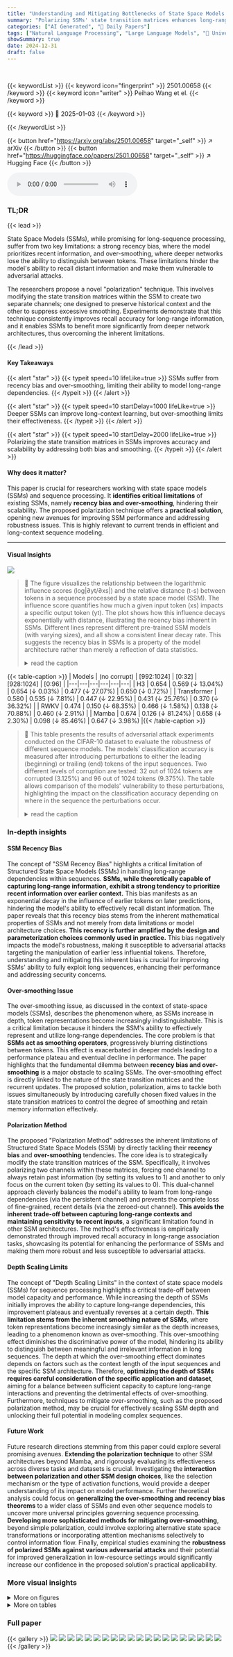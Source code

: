 ```yaml
---
title: "Understanding and Mitigating Bottlenecks of State Space Models through the Lens of Recency and Over-smoothing"
summary: "Polarizing SSMs' state transition matrices enhances long-range dependency modeling by mitigating recency bias and over-smoothing."
categories: ["AI Generated", "🤗 Daily Papers"]
tags: ["Natural Language Processing", "Large Language Models", "🏢 University of Texas at Austin",]
showSummary: true
date: 2024-12-31
draft: false
---
```


<br>

{{< keywordList >}}
{{< keyword icon="fingerprint" >}} 2501.00658 {{< /keyword >}}
{{< keyword icon="writer" >}} Peihao Wang et el. {{< /keyword >}}
 
{{< keyword >}} 🤗 2025-01-03 {{< /keyword >}}
 
{{< /keywordList >}}

{{< button href="https://arxiv.org/abs/2501.00658" target="_self" >}}
↗ arXiv
{{< /button >}}
{{< button href="https://huggingface.co/papers/2501.00658" target="_self" >}}
↗ Hugging Face
{{< /button >}}



<audio controls>
    <source src="https://ai-paper-reviewer.com/2501.00658/podcast.wav" type="audio/wav">
    Your browser does not support the audio element.
</audio>


### TL;DR


{{< lead >}}

State Space Models (SSMs), while promising for long-sequence processing, suffer from two key limitations: a strong recency bias, where the model prioritizes recent information, and over-smoothing, where deeper networks lose the ability to distinguish between tokens.  These limitations hinder the model's ability to recall distant information and make them vulnerable to adversarial attacks. 

The researchers propose a novel "polarization" technique.  This involves modifying the state transition matrices within the SSM to create two separate channels; one designed to preserve historical context and the other to suppress excessive smoothing.  Experiments demonstrate that this technique consistently improves recall accuracy for long-range information, and it enables SSMs to benefit more significantly from deeper network architectures, thus overcoming the inherent limitations.

{{< /lead >}}


#### Key Takeaways

{{< alert "star" >}}
{{< typeit speed=10 lifeLike=true >}} SSMs suffer from recency bias and over-smoothing, limiting their ability to model long-range dependencies. {{< /typeit >}}
{{< /alert >}}

{{< alert "star" >}}
{{< typeit speed=10 startDelay=1000 lifeLike=true >}} Deeper SSMs can improve long-context learning, but over-smoothing limits their effectiveness. {{< /typeit >}}
{{< /alert >}}

{{< alert "star" >}}
{{< typeit speed=10 startDelay=2000 lifeLike=true >}} Polarizing the state transition matrices in SSMs improves accuracy and scalability by addressing both bias and smoothing. {{< /typeit >}}
{{< /alert >}}

#### Why does it matter?
This paper is crucial for researchers working with state space models (SSMs) and sequence processing.  It **identifies critical limitations** of existing SSMs, namely **recency bias and over-smoothing**, hindering their scalability. The proposed polarization technique offers a **practical solution**, opening new avenues for improving SSM performance and addressing robustness issues. This is highly relevant to current trends in efficient and long-context sequence modeling. 

------
#### Visual Insights



![](https://arxiv.org/html/2501.00658/x1.png)

> 🔼 The figure visualizes the relationship between the logarithmic influence scores (log|∂yt/∂xs|) and the relative distance (t-s) between tokens in a sequence processed by a state space model (SSM).  The influence score quantifies how much a given input token (xs) impacts a specific output token (yt). The plot shows how this influence decays exponentially with distance, illustrating the recency bias inherent in SSMs.  Different lines represent different pre-trained SSM models (with varying sizes), and all show a consistent linear decay rate. This suggests the recency bias in SSMs is a property of the model architecture rather than merely a reflection of data statistics.
> <details>
> <summary>read the caption</summary>
> Figure 1: Visualization of log influential scores log⁡|∂𝒚t/∂𝒙s|subscript𝒚𝑡subscript𝒙𝑠\log|\partial\bm{y}_{t}/\partial\bm{x}_{s}|roman_log | ∂ bold_italic_y start_POSTSUBSCRIPT italic_t end_POSTSUBSCRIPT / ∂ bold_italic_x start_POSTSUBSCRIPT italic_s end_POSTSUBSCRIPT | versus distance (t−s)𝑡𝑠(t-s)( italic_t - italic_s ).
> </details>





{{< table-caption >}}
| Models | (no corrupt) | [992:1024] | [0:32] | [928:1024] | [0:96] |
|---|---|---|---|---|---| 
| H3 | 0.654 | 0.569 (<span>↓</span> 13.04%) | 0.654 (<span>↓</span> 0.03%) | 0.477 (<span>↓</span> 27.07%) | 0.650 (<span>↓</span> 0.72%) |
| Transformer | 0.580 | 0.535 (<span>↓</span> 7.81%) | 0.447 (<span>↓</span> 22.95%) | 0.431 (<span>↓</span> 25.76%) | 0.370 (<span>↓</span> 36.32%) |
| RWKV | 0.474 | 0.150 (<span>↓</span> 68.35%) | 0.466 (<span>↓</span> 1.58%) | 0.138 (<span>↓</span> 70.88%) | 0.460 (<span>↓</span> 2.91%) |
| Mamba | 0.674 | 0.126 (<span>↓</span> 81.24%) | 0.658 (<span>↓</span> 2.30%) | 0.098 (<span>↓</span> 85.46%) | 0.647 (<span>↓</span> 3.98%) |{{< /table-caption >}}

> 🔼 This table presents the results of adversarial attack experiments conducted on the CIFAR-10 dataset to evaluate the robustness of different sequence models.  The models' classification accuracy is measured after introducing perturbations to either the leading (beginning) or trailing (end) tokens of the input sequences. Two different levels of corruption are tested: 32 out of 1024 tokens are corrupted (3.125%) and 96 out of 1024 tokens (9.375%). The table allows comparison of the models' vulnerability to these perturbations, highlighting the impact on the classification accuracy depending on where in the sequence the perturbations occur.
> <details>
> <summary>read the caption</summary>
> Table 1: Results of adversarial attack experiments on the CIFAR-10 dataset, evaluated using classification accuracy. Each input sequence contains 1,024 tokens. Two corruption ratios (32/102432102432/102432 / 1024 and 96/102496102496/102496 / 1024) are applied to perturb the leading and trailing tokens, respectively.
> </details>





### In-depth insights


#### SSM Recency Bias
The concept of "SSM Recency Bias" highlights a critical limitation of Structured State Space Models (SSMs) in handling long-range dependencies within sequences.  **SSMs, while theoretically capable of capturing long-range information, exhibit a strong tendency to prioritize recent information over earlier context.** This bias manifests as an exponential decay in the influence of earlier tokens on later predictions, hindering the model's ability to effectively recall distant information. The paper reveals that this recency bias stems from the inherent mathematical properties of SSMs and not merely from data limitations or model architecture choices.  **This recency is further amplified by the design and parameterization choices commonly used in practice.**  This bias negatively impacts the model's robustness, making it susceptible to adversarial attacks targeting the manipulation of earlier less influential tokens.  Therefore, understanding and mitigating this inherent bias is crucial for improving SSMs' ability to fully exploit long sequences, enhancing their performance and addressing security concerns.

#### Over-smoothing Issue
The over-smoothing issue, as discussed in the context of state-space models (SSMs), describes the phenomenon where, as SSMs increase in depth, token representations become increasingly indistinguishable.  This is a critical limitation because it hinders the SSM's ability to effectively represent and utilize long-range dependencies. The core problem is that **SSMs act as smoothing operators**, progressively blurring distinctions between tokens.  This effect is exacerbated in deeper models leading to a performance plateau and eventual decline in performance.  The paper highlights that the fundamental dilemma between **recency bias and over-smoothing** is a major obstacle to scaling SSMs. The over-smoothing effect is directly linked to the nature of the state transition matrices and the recurrent updates. The proposed solution, polarization, aims to tackle both issues simultaneously by introducing carefully chosen fixed values in the state transition matrices to control the degree of smoothing and retain memory information effectively.

#### Polarization Method
The proposed "Polarization Method" addresses the inherent limitations of Structured State Space Models (SSM) by directly tackling their **recency bias** and **over-smoothing** tendencies.  The core idea is to strategically modify the state transition matrices of the SSM.  Specifically, it involves polarizing two channels within these matrices, forcing one channel to always retain past information (by setting its values to 1) and another to only focus on the current token (by setting its values to 0). This dual-channel approach cleverly balances the model's ability to learn from long-range dependencies (via the persistent channel) and prevents the complete loss of fine-grained, recent details (via the zeroed-out channel).  **This avoids the inherent trade-off between capturing long-range contexts and maintaining sensitivity to recent inputs**, a significant limitation found in other SSM architectures. The method's effectiveness is empirically demonstrated through improved recall accuracy in long-range association tasks, showcasing its potential for enhancing the performance of SSMs and making them more robust and less susceptible to adversarial attacks.

#### Depth Scaling Limits
The concept of "Depth Scaling Limits" in the context of state space models (SSMs) for sequence processing highlights a critical trade-off between model capacity and performance.  While increasing the depth of SSMs initially improves the ability to capture long-range dependencies, this improvement plateaus and eventually reverses at a certain depth. **This limitation stems from the inherent smoothing nature of SSMs**, where token representations become increasingly similar as the depth increases, leading to a phenomenon known as over-smoothing.  This over-smoothing effect diminishes the discriminative power of the model, hindering its ability to distinguish between meaningful and irrelevant information in long sequences.  The depth at which the over-smoothing effect dominates depends on factors such as the context length of the input sequences and the specific SSM architecture.  Therefore, **optimizing the depth of SSMs requires careful consideration of the specific application and dataset**, aiming for a balance between sufficient capacity to capture long-range interactions and preventing the detrimental effects of over-smoothing.  Furthermore, techniques to mitigate over-smoothing, such as the proposed polarization method, may be crucial for effectively scaling SSM depth and unlocking their full potential in modeling complex sequences.

#### Future Work
Future research directions stemming from this paper could explore several promising avenues.  **Extending the polarization technique** to other SSM architectures beyond Mamba, and rigorously evaluating its effectiveness across diverse tasks and datasets is crucial. Investigating the **interaction between polarization and other SSM design choices**, like the selection mechanism or the type of activation functions, would provide a deeper understanding of its impact on model performance.  Further theoretical analysis could focus on **generalizing the over-smoothing and recency bias theorems** to a wider class of SSMs and even other sequence models to uncover more universal principles governing sequence processing.  **Developing more sophisticated methods for mitigating over-smoothing**, beyond simple polarization, could involve exploring alternative state space transformations or incorporating attention mechanisms selectively to control information flow.  Finally, empirical studies examining the **robustness of polarized SSMs against various adversarial attacks** and their potential for improved generalization in low-resource settings would significantly increase our confidence in the proposed solution's practical applicability.


### More visual insights

<details>
<summary>More on figures
</summary>


![](https://arxiv.org/html/2501.00658/x4.png)

> 🔼 This figure compares the performance of State Space Models (SSMs) and Transformers on the 'Needle in a Haystack' benchmark, a task designed to evaluate the ability of language models to retrieve information from long contexts.  The benchmark involves embedding a statement within a long document and assessing the model's ability to retrieve that statement. The left heatmap shows the results for the Mamba-Codestral-7B SSM, while the right heatmap shows the results for the Mistral-7B Transformer model.  The heatmaps illustrate retrieval accuracy across different document lengths ('full context length') and statement positions within the document ('needle position').  The results reveal a recency bias in the SSM, where accuracy is higher when the statement is closer to the end of the document. The Transformer model shows more consistent performance regardless of statement position.
> <details>
> <summary>read the caption</summary>
> Figure 2: Comparison between SSM and Transformer on the “Needle in a Haystack' benchmark. The left figure shows the retrieval accuracy of the Mamba-Codestral-7B model, while the right figure presents the retrieval accuracy of the Mistral-7B model. We present a heatmap where 'full context length' refers to the total length of the document, and 'needle position' denotes the relative position of the statement to be retrieved within the context. See more fine-grained visualization in Appendix E.2.
> </details>



![](https://arxiv.org/html/2501.00658/x5.png)

> 🔼 This figure shows the results of a target attack experiment on the CIFAR-10 dataset, focusing on the impact of attacking different regions of the input sequences on model performance.  Two attack ratios are shown: 25.00% and 46.875%. Each bar represents the attack success rate for a specific model (H3, Transformer, RWKV, Mamba) and attack region (leading or trailing tokens). Lower success rates indicate higher robustness against that type of attack.
> <details>
> <summary>read the caption</summary>
> (a) Attack ratio = 256/1024⁢(25.00%)2561024percent25.00256/1024~{}~{}(25.00\%)256 / 1024 ( 25.00 % )
> </details>



![](https://arxiv.org/html/2501.00658/x8.png)

> 🔼 This figure shows the results of a target attack experiment on the CIFAR-10 dataset.  Specifically, it shows the attack success rates for different models (H3, Transformer, RWKV, Mamba) when a significant portion (46.875%) of the input sequence is replaced with pixels from the target class. This is done separately for leading and trailing tokens, illustrating model vulnerability to targeted attacks. Lower success rates indicate higher robustness.
> <details>
> <summary>read the caption</summary>
> (b) Attack ratio = 480/1024⁢(46.875%)4801024percent46.875480/1024~{}~{}(46.875\%)480 / 1024 ( 46.875 % )
> </details>



![](https://arxiv.org/html/2501.00658/x9.png)

> 🔼 This figure displays the results of targeted attack experiments conducted on the CIFAR-10 dataset, focusing on the robustness of different models against adversarial attacks.  The target class for these attacks was 'horse'. Two attack scenarios were tested, each with different ratios of corrupted data: (a) 25% and (b) 47%. The attacks involved replacing pixels in either the beginning or end of the image sequences with pixels from images of the target class.  The success rate of the attack (how often the model misclassified a non-horse image as a horse) is shown for four models: H3, Mamba, RWKV and the Transformer baseline. Lower success rates indicate greater robustness of the model to that type of attack. The figure shows that SSMs (H3, Mamba, and RWKV) are significantly less robust to attacks targeting trailing tokens (the end of the sequence), while the Transformer is less susceptible to either leading or trailing token attacks.
> <details>
> <summary>read the caption</summary>
> Figure 3: Results of target attack experiments on CIFAR-10, where “horse” is the target class. (a) and (b) present target attack success rates under two attack ratios. Lower success rates suggest higher robustness in the corresponding attack regions.
> </details>



![](https://arxiv.org/html/2501.00658/x10.png)

> 🔼 This figure displays the validation loss of the Mamba model across different numbers of layers and model sizes (number of parameters) for two different context lengths (2048 and 8192).  It demonstrates that increasing model depth improves performance, particularly as context length increases. However, beyond a certain number of layers (depth), the performance plateaus and then starts to decrease, indicating a scalability bottleneck in SSMs at greater depths.
> <details>
> <summary>read the caption</summary>
> Figure 4: We empirically observe that deeper models become increasingly advantageous as the context length grows. However, beyond a certain depth, the performance of SSMs begins to plateau and eventually declines.
> </details>



![](https://arxiv.org/html/2501.00658/x11.png)

> 🔼 The figure visualizes the feature smoothness across layers in pre-trained Mamba and Pythia models.  Panel (a) shows the sharpness of the input features (𝑏𝑡) and the hidden states (ℎ𝑡). Panel (b) focuses only on the mixer module output, while panel (c) shows the output of the entire block, encompassing all components (mixer, MLP, etc.). The y-axis represents the average pairwise difference between tokens; a lower value signifies greater feature smoothness and thus more oversmoothing.
> <details>
> <summary>read the caption</summary>
> (a) 𝒃tsubscript𝒃𝑡\bm{b}_{t}bold_italic_b start_POSTSUBSCRIPT italic_t end_POSTSUBSCRIPT and 𝒉tsubscript𝒉𝑡\bm{h}_{t}bold_italic_h start_POSTSUBSCRIPT italic_t end_POSTSUBSCRIPT.
> </details>



![](https://arxiv.org/html/2501.00658/x12.png)

> 🔼 This figure shows the sharpness of features in the output of the mixer module in Mamba and Pythia models.  Sharpness is a measure of how distinguishable the token representations are; lower sharpness indicates over-smoothing, where token representations become too similar.
> <details>
> <summary>read the caption</summary>
> (b) Mixer output.
> </details>



![](https://arxiv.org/html/2501.00658/x13.png)

> 🔼 This figure visualizes the feature smoothness across layers in pre-trained Mamba and Pythia models.  The y-axis represents the average pairwise differences among tokens. The figure displays smoothness for three different output types: (a) the input tokens (bt) and hidden state (ht) vectors, (b) the output of the attention module (mixer), and (c) the output of the entire block (block), which encompasses all components within a single block of the model architecture.  Comparing across these output types allows for analysis of how smoothness changes as information flows through different stages of the model.
> <details>
> <summary>read the caption</summary>
> (c) Block output.
> </details>



![](https://arxiv.org/html/2501.00658/x14.png)

> 🔼 This figure visualizes how feature smoothness changes across different layers of pre-trained Mamba and Pythia language models.  Feature smoothness is measured as the average pairwise difference between token representations. The figure includes three sub-figures. (a) shows the smoothness of the input token embeddings (bt) and the hidden state representations (ht) at each layer. (b) focuses on the smoothness of the output from the Mamba or attention module (mixer) only. (c) shows the overall smoothness of the output of the entire block, including all components like MLPs in addition to the attention/Mamba module. This allows for a comparison of smoothness within the attention module and the overall effect of the entire block on the features. This helps to understand the impact of various model components on feature over-smoothing.
> <details>
> <summary>read the caption</summary>
> Figure 5: Visualization of feature smoothness across layers in pre-trained Mamba and Pythia. The y-axis represents the average pairwise differences among tokens. Mixer outputs (b) solely consider the Mamba or attention module, while Block outputs (c) include all other components (e.g., MLP).
> </details>



![](https://arxiv.org/html/2501.00658/x17.png)

> 🔼 This figure shows the cumulative distribution of the difference between the maximum and minimum values of the diagonal elements of the state transition matrix (A) across different channels in the SSM model.  The x-axis represents the threshold for the difference (A_max - A_min), while the y-axis shows the cumulative percentage of channels where the difference is less than or equal to the threshold.  This distribution reveals that a significant proportion of channels do not exhibit a large difference between maximum and minimum values, which is an indicator that simultaneous mitigation of recency bias and over-smoothing is challenging.
> <details>
> <summary>read the caption</summary>
> Figure 6: Cumulative histogram of (Am⁢a⁢x−Am⁢i⁢n)subscript𝐴𝑚𝑎𝑥subscript𝐴𝑚𝑖𝑛(A_{max}-A_{min})( italic_A start_POSTSUBSCRIPT italic_m italic_a italic_x end_POSTSUBSCRIPT - italic_A start_POSTSUBSCRIPT italic_m italic_i italic_n end_POSTSUBSCRIPT ). The height of each bin represents the cumulative proportion of (Am⁢a⁢x−Am⁢i⁢n)subscript𝐴𝑚𝑎𝑥subscript𝐴𝑚𝑖𝑛(A_{max}-A_{min})( italic_A start_POSTSUBSCRIPT italic_m italic_a italic_x end_POSTSUBSCRIPT - italic_A start_POSTSUBSCRIPT italic_m italic_i italic_n end_POSTSUBSCRIPT ) less than or equal to the corresponding value on the x-axis.
> </details>



</details>




<details>
<summary>More on tables
</summary>


{{< table-caption >}}
| Configurations | # Layers | # KV Pairs | # KV Pairs | # KV Pairs | Avg. | 
|---|---|---|---|---|---| 
|  |  | 64 | 128 | 256 |  | 
| Default <b>A</b><sub>t</sub> | 2 | 98.38 | 81.81 | 36.00 | 72.06 | 
| Default <b>A</b><sub>t</sub> | 4 | 99.23 | 82.08 | 33.52 | 71.61 | 
| (<b>A</b><sub>t</sub>)<sub>1,1</sub>=1 | 2 | 99.81 | 94.70 | 56.39 | 83.63 | 
| (<b>A</b><sub>t</sub>)<sub>N,N</sub>=0 | 2 | 98.41 | 81.35 | 36.55 | 72.10 | 
| (<b>A</b><sub>t</sub>)<sub>N,N</sub>=0 | 4 | 99.74 | 92.20 | 52.21 | 81.38 | 
| (<b>A</b><sub>t</sub>)<sub>1,1</sub>=1,(<b>A</b><sub>t</sub>)<sub>N,N</sub>=0 | 2 | 99.23 | 95.54 | 54.74 | 83.17 | 
| (<b>A</b><sub>t</sub>)<sub>1,1</sub>=1,(<b>A</b><sub>t</sub>)<sub>N,N</sub>=0 | 4 | 99.94 | 98.80 | 81.56 | 93.43 |{{< /table-caption >}}
> 🔼 This table presents the results of an experiment evaluating the impact of a technique called 'polarization' on the performance of a state space model (SSM). The polarization technique involves modifying the state transition matrices of the SSM by setting specific channels to either 0 or 1.  The table compares the performance (likely measured by a metric such as accuracy or loss) across different configurations: no polarization, polarization of one channel to 0, polarization of one channel to 1, and polarization of both channels (one to 0 and one to 1). Each configuration is tested with varying depths (# layers) and numbers of key-value pairs used in the training data. This allows for an assessment of how the polarization method affects performance under different conditions.
> <details>
> <summary>read the caption</summary>
> Table 2: Results of polarization. Rows 1-2 have no polarization, rows 3-5 only polarize one channel to either one or zero, and rows 6-7 polarize both channels.
> </details>

{{< table-caption >}}
| Models | (no corrupt) | [1014:1024] | [0:10] | [768:1024] | [0:256] | [512:544] | [480:576] |
|---|---|---|---|---|---|---|---| 
| H3 | 0.654 | 0.629 | 0.654 | 0.394 | 0.639 | 0.603 | 0.543 |
| Transformer | 0.580 | 0.571 | 0.500 | 0.249 | 0.263 | 0.498 | 0.347 |
| RWKV | 0.474 | **0.194** | 0.470 | **0.107** | 0.448 | 0.405 | 0.392 |
| Mamba | 0.674 | 0.348 | 0.664 | **0.099** | 0.597 | 0.515 | 0.446 |{{< /table-caption >}}
> 🔼 This table presents the results of adversarial attack experiments conducted on the CIFAR-10 image classification dataset.  It evaluates the robustness of several different sequence models (H3, Transformer, RWKV, Mamba) against two types of adversarial attacks: (1) corruption of leading and trailing tokens using Gaussian noise and (2) targeted attacks where pixels from a target class are inserted into images from different classes. The table shows classification accuracy under various corruption ratios, comparing the resilience of each model to both attack methods.
> <details>
> <summary>read the caption</summary>
> Table 3: Extended results of adversarial attack experiments on the CIFAR-10 dataset. Classification accuracy is used as the metric.
> </details>

{{< table-caption >}}
| # Params | Training steps | Peak LR | Batch Size (in tokens) | # Tokens |
|---|---|---|---|---|
| 100-250M | 4800 | 3e-3 | 0.5M | 2.5B |
| 250-400M | 13500 | 1.5e-3 | 0.5M | 7B |
| 400-550M | 20000 | 1.25e-3 | 0.5M | 10B |{{< /table-caption >}}
> 🔼 This table details the hyperparameters used during the training of various sized Mamba models.  It shows how parameters like the number of training steps, peak learning rate, batch size, and the total number of tokens used varied depending on the model's size (measured in the number of parameters).  The settings were chosen to align with the Chinchilla scaling laws proposed by Hoffmann et al. (2022) and are consistent with the training methodology described by Gu & Dao (2023).
> <details>
> <summary>read the caption</summary>
> Table 4: Summary of training settings for varying-sized Mamba. The settings are following Chinchilla law (Hoffmann et al., 2022) and consistent with Gu & Dao (2023).
> </details>

{{< table-caption >}}
| Configurations | # Layers | Recency | Over-smoothing | # KV Pairs 64 | # KV Pairs 128 | # KV Pairs 256 | Avg. |
|---|---|---|---|---|---|---|---| 
| Default 𝑨<sub>t</sub> | 2 | https://arxiv.org/html/2501.00658/A5.T5.2.2.2.2.pic1.png | https://arxiv.org/html/2501.00658/A5.T5.3.3.3.3.pic1.png | 98.38 | 81.81 | 36.00 | 72.06 |
| Default 𝑨<sub>t</sub> | 4 | https://arxiv.org/html/2501.00658/A5.T5.5.5.5.2.pic1.png | https://arxiv.org/html/2501.00658/A5.T5.6.6.6.3.pic1.png | 99.23 | 82.08 | 33.52 | 71.61 |
| (𝑨<sub>t</sub>)<sub>1,1</sub>=1 | 2 | https://arxiv.org/html/2501.00658/A5.T5.8.8.8.2.pic1.png | https://arxiv.org/html/2501.00658/A5.T5.9.9.9.3.pic1.png | 99.81 | 94.70 | 56.39 | 83.63 |
| (𝑨<sub>t</sub>)<sub>N,N</sub>=0 | 2 | https://arxiv.org/html/2501.00658/A5.T5.11.11.11.2.pic1.png | https://arxiv.org/html/2501.00658/A5.T5.12.12.12.3.pic1.png | 98.41 | 81.35 | 36.55 | 72.10 |
| (𝑨<sub>t</sub>)<sub>N,N</sub>=0 | 4 | https://arxiv.org/html/2501.00658/A5.T5.14.14.14.2.pic1.png | https://arxiv.org/html/2501.00658/A5.T5.15.15.15.3.pic1.png | 99.74 | 92.20 | 52.21 | 81.38 |
| (𝑨<sub>t</sub>)<sub>1,1</sub>=1,(𝑨<sub>t</sub>)<sub>N,N</sub>=0 | 2 | https://arxiv.org/html/2501.00658/A5.T5.17.17.17.2.pic1.png | https://arxiv.org/html/2501.00658/A5.T5.18.18.18.3.pic1.png | 99.23 | 95.54 | 54.74 | 83.17 |
| (𝑨<sub>t</sub>)<sub>1,1</sub>=1,(𝑨<sub>t</sub>)<sub>N,N</sub>=0 | 4 | https://arxiv.org/html/2501.00658/A5.T5.20.20.20.2.pic1.png | https://arxiv.org/html/2501.00658/A5.T5.21.21.21.3.pic1.png | 99.94 | 98.80 | 81.56 | 93.43 |{{< /table-caption >}}
> 🔼 Table 5 expands on the results presented in Table 5 of the paper by examining the effects of different configurations on locality and over-smoothing in the context of associative recall.  It shows that a combination of 1-polarization (setting one channel of the state transition matrix to 1) and 0-polarization (setting another channel to 0) significantly mitigates locality issues, while deepening the architecture primarily helps reduce recency bias without worsening over-smoothing.  Importantly, 0-polarization alone effectively reduces over-smoothing, enabling improved performance gains from increased depth.
> <details>
> <summary>read the caption</summary>
> Table 5: Extension to Tab. 5. We note the extent of locality and over-smoothing for each configuration. We consider 1111-polarization mitigates locality most significantly, while deepening architecture only relieves recency mildly but deteriorates over-smoothing. 00-polarization alleviates over-smoothening and unleash the benefits by depth scaling.
> </details>

</details>




### Full paper

{{< gallery >}}
<img src="https://ai-paper-reviewer.com/2501.00658/1.png" class="grid-w50 md:grid-w33 xl:grid-w25" />
<img src="https://ai-paper-reviewer.com/2501.00658/2.png" class="grid-w50 md:grid-w33 xl:grid-w25" />
<img src="https://ai-paper-reviewer.com/2501.00658/3.png" class="grid-w50 md:grid-w33 xl:grid-w25" />
<img src="https://ai-paper-reviewer.com/2501.00658/4.png" class="grid-w50 md:grid-w33 xl:grid-w25" />
<img src="https://ai-paper-reviewer.com/2501.00658/5.png" class="grid-w50 md:grid-w33 xl:grid-w25" />
<img src="https://ai-paper-reviewer.com/2501.00658/6.png" class="grid-w50 md:grid-w33 xl:grid-w25" />
<img src="https://ai-paper-reviewer.com/2501.00658/7.png" class="grid-w50 md:grid-w33 xl:grid-w25" />
<img src="https://ai-paper-reviewer.com/2501.00658/8.png" class="grid-w50 md:grid-w33 xl:grid-w25" />
<img src="https://ai-paper-reviewer.com/2501.00658/9.png" class="grid-w50 md:grid-w33 xl:grid-w25" />
<img src="https://ai-paper-reviewer.com/2501.00658/10.png" class="grid-w50 md:grid-w33 xl:grid-w25" />
<img src="https://ai-paper-reviewer.com/2501.00658/11.png" class="grid-w50 md:grid-w33 xl:grid-w25" />
<img src="https://ai-paper-reviewer.com/2501.00658/12.png" class="grid-w50 md:grid-w33 xl:grid-w25" />
<img src="https://ai-paper-reviewer.com/2501.00658/13.png" class="grid-w50 md:grid-w33 xl:grid-w25" />
<img src="https://ai-paper-reviewer.com/2501.00658/14.png" class="grid-w50 md:grid-w33 xl:grid-w25" />
<img src="https://ai-paper-reviewer.com/2501.00658/15.png" class="grid-w50 md:grid-w33 xl:grid-w25" />
<img src="https://ai-paper-reviewer.com/2501.00658/16.png" class="grid-w50 md:grid-w33 xl:grid-w25" />
<img src="https://ai-paper-reviewer.com/2501.00658/17.png" class="grid-w50 md:grid-w33 xl:grid-w25" />
<img src="https://ai-paper-reviewer.com/2501.00658/18.png" class="grid-w50 md:grid-w33 xl:grid-w25" />
<img src="https://ai-paper-reviewer.com/2501.00658/19.png" class="grid-w50 md:grid-w33 xl:grid-w25" />
<img src="https://ai-paper-reviewer.com/2501.00658/20.png" class="grid-w50 md:grid-w33 xl:grid-w25" />
{{< /gallery >}}